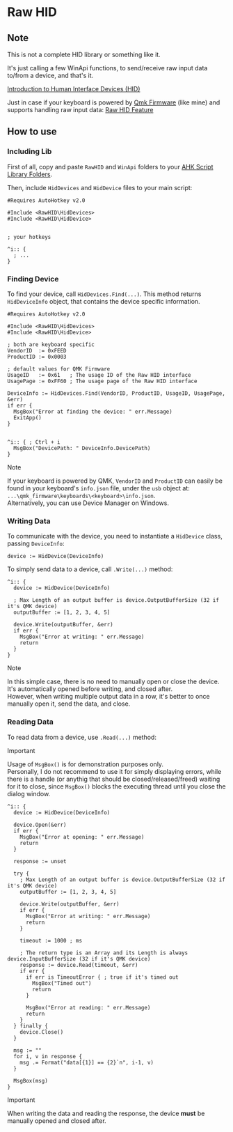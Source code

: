 # Raw HID

## Note

This is not a complete HID library or something like it.

It's just calling a few WinApi functions, to send/receive raw input data to/from a device, and that's it.

[Introduction to Human Interface Devices (HID)](https://learn.microsoft.com/en-us/windows-hardware/drivers/hid/)

Just in case if your keyboard is powered by [Qmk Firmware](https://github.com/qmk/qmk_firmware) (like mine) and supports handling raw input data: [Raw HID Feature](https://docs.qmk.fm/#/feature_rawhid)

## How to use

### Including Lib

First of all, copy and paste `RawHID` and `WinApi` folders to your [AHK Script Library Folders](https://www.autohotkey.com/docs/v2/Scripts.htm#lib).

Then, include `HidDevices` and `HidDevice` files to your main script:

```ahk
#Requires AutoHotkey v2.0

#Include <RawHID\HidDevices>
#Include <RawHID\HidDevice>


; your hotkeys

^i:: {
  ; ...
}
```

### Finding Device

To find your device, call `HidDevices.Find(...)`.
This method returns `HidDeviceInfo` object, that contains the device specific information.

```ahk
#Requires AutoHotkey v2.0

#Include <RawHID\HidDevices>
#Include <RawHID\HidDevice>

; both are keyboard specific
VendorID  := 0xFEED
ProductID := 0x0003

; default values for QMK Firmware
UsageID   := 0x61   ; The usage ID of the Raw HID interface
UsagePage := 0xFF60 ; The usage page of the Raw HID interface

DeviceInfo := HidDevices.Find(VendorID, ProductID, UsageID, UsagePage, &err)
if err {
  MsgBox("Error at finding the device: " err.Message)
  ExitApp()
}


^i:: { ; Ctrl + i
  MsgBox("DevicePath: " DeviceInfo.DevicePath)
}
```
> [!NOTE]
> If your keyboard is powered by QMK, `VendorID` and `ProductID` can easily be found in your keyboard's `info.json` file, under the `usb` object at: `...\qmk_firmware\keyboards\<keyboard>\info.json`.<br>
> Alternatively, you can use Device Manager on Windows.


### Writing Data

To communicate with the device, you need to instantiate a `HidDevice` class, passing `DeviceInfo`:

```ahk
device := HidDevice(DeviceInfo)

```

To simply send data to a device, call `.Write(...)` method:

```ahk
^i:: {
  device := HidDevice(DeviceInfo)
	
  ; Max Length of an output buffer is device.OutputBufferSize (32 if it's QMK device)
  outputBuffer := [1, 2, 3, 4, 5]
	
  device.Write(outputBuffer, &err)
  if err {
    MsgBox("Error at writing: " err.Message)
    return
  }
}
```

> [!NOTE]
> In this simple case, there is no need to manually open or close the device.
> It's automatically opened before writing, and closed after.<br>
> However, when writing multiple output data in a row, it's better to once manually open it, send the data, and close.


### Reading Data

To read data from a device, use `.Read(...)` method:

> [!IMPORTANT]
> Usage of `MsgBox()` is for demonstration purposes only.<br>
> Personally, I do not recommend to use it for simply displaying errors, while there is a handle (or anythig that should be closed/released/freed) waiting for it to close, since `MsgBox()` blocks the executing thread until you close the dialog window.

```ahk
^i:: {
  device := HidDevice(DeviceInfo)
	
  device.Open(&err)
  if err {
    MsgBox("Error at opening: " err.Message)
    return
  }
	
  response := unset
	
  try {
    ; Max Length of an output buffer is device.OutputBufferSize (32 if it's QMK device)
    outputBuffer := [1, 2, 3, 4, 5]
    
    device.Write(outputBuffer, &err)
    if err {
      MsgBox("Error at writing: " err.Message)
      return
    }

    timeout := 1000 ; ms

    ; The return type is an Array and its Length is always device.InputBufferSize (32 if it's QMK device)
    response := device.Read(timeout, &err)
    if err {
      if err is TimeoutError { ; true if it's timed out
        MsgBox("Timed out")
        return
      }

      MsgBox("Error at reading: " err.Message)
      return
    }
  } finally {
    device.Close()
  }
	
  msg := ""
  for i, v in response {
    msg .= Format("data[{1}] == {2}`n", i-1, v)
  }
	
  MsgBox(msg)
}
```
> [!IMPORTANT]
> When writing the data and reading the response, the device **must** be manually opened and closed after.
